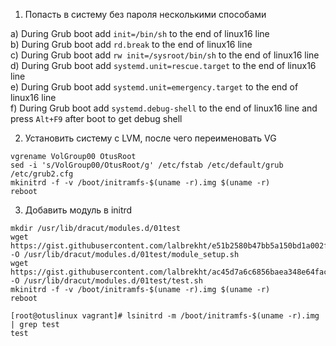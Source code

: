 1. Попасть в систему без пароля несколькими способами

a) During Grub boot add `init=/bin/sh` to the end of linux16 line<br/>
b) During Grub boot add `rd.break` to the end of linux16 line<br/>
c) During Grub boot add `rw init=/sysroot/bin/sh` to the end of linux16 line<br/>
d) During Grub boot add `systemd.unit=rescue.target` to the end of linux16 line<br/>
e) During Grub boot add `systemd.unit=emergency.target` to the end of linux16 line<br/>
f) During Grub boot add `systemd.debug-shell` to the end of linux16 line and press `Alt+F9` after boot to get debug shell<br/>

2. Установить систему с LVM, после чего переименовать VG

```
vgrename VolGroup00 OtusRoot
sed -i 's/VolGroup00/OtusRoot/g' /etc/fstab /etc/default/grub /etc/grub2.cfg
mkinitrd -f -v /boot/initramfs-$(uname -r).img $(uname -r)
reboot
```

3. Добавить модуль в initrd

```
mkdir /usr/lib/dracut/modules.d/01test
wget https://gist.githubusercontent.com/lalbrekht/e51b2580b47bb5a150bd1a002f16ae85/raw/80060b7b300e193c187bbcda4d8fdf0e1c066af9/gistfile1.txt -O /usr/lib/dracut/modules.d/01test/module_setup.sh
wget https://gist.githubusercontent.com/lalbrekht/ac45d7a6c6856baea348e64fac43faf0/raw/69598efd5c603df310097b52019dc979e2cb342d/gistfile1.txt -O /usr/lib/dracut/modules.d/01test/test.sh
mkinitrd -f -v /boot/initramfs-$(uname -r).img $(uname -r)
reboot
```
```
[root@otuslinux vagrant]# lsinitrd -m /boot/initramfs-$(uname -r).img | grep test
test
```
